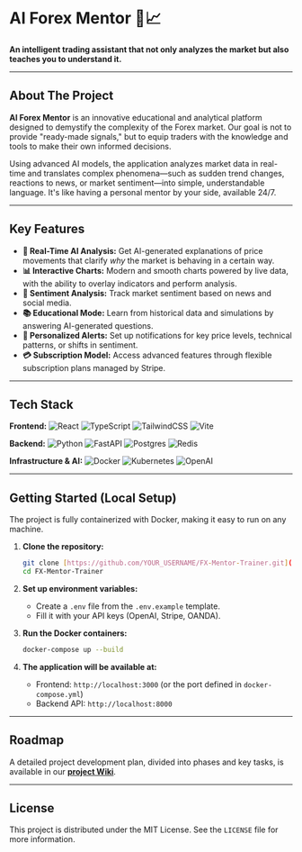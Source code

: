 # AI Forex Mentor 🤖📈

**An intelligent trading assistant that not only analyzes the market but also teaches you to understand it.**

---

## About The Project

**AI Forex Mentor** is an innovative educational and analytical platform designed to demystify the complexity of the Forex market. Our goal is not to provide "ready-made signals," but to equip traders with the knowledge and tools to make their own informed decisions.

Using advanced AI models, the application analyzes market data in real-time and translates complex phenomena—such as sudden trend changes, reactions to news, or market sentiment—into simple, understandable language. It's like having a personal mentor by your side, available 24/7.

---

## Key Features

* **🧠 Real-Time AI Analysis:** Get AI-generated explanations of price movements that clarify *why* the market is behaving in a certain way.
* **📊 Interactive Charts:** Modern and smooth charts powered by live data, with the ability to overlay indicators and perform analysis.
* **📰 Sentiment Analysis:** Track market sentiment based on news and social media.
* **📚 Educational Mode:** Learn from historical data and simulations by answering AI-generated questions.
* **🔔 Personalized Alerts:** Set up notifications for key price levels, technical patterns, or shifts in sentiment.
* **💳 Subscription Model:** Access advanced features through flexible subscription plans managed by Stripe.

---

## Tech Stack

**Frontend:**
![React](https://img.shields.io/badge/React-20232A?style=for-the-badge&logo=react&logoColor=61DAFB)
![TypeScript](https://img.shields.io/badge/TypeScript-007ACC?style=for-the-badge&logo=typescript&logoColor=white)
![TailwindCSS](https://img.shields.io/badge/Tailwind_CSS-38B2AC?style=for-the-badge&logo=tailwind-css&logoColor=white)
![Vite](https://img.shields.io/badge/Vite-B73BFE?style=for-the-badge&logo=vite&logoColor=FFD62E)

**Backend:**
![Python](https://img.shields.io/badge/Python-3776AB?style=for-the-badge&logo=python&logoColor=white)
![FastAPI](https://img.shields.io/badge/FastAPI-005571?style=for-the-badge&logo=fastapi&logoColor=white)
![Postgres](https://img.shields.io/badge/PostgreSQL-316192?style=for-the-badge&logo=postgresql&logoColor=white)
![Redis](https://img.shields.io/badge/redis-%23DD0031.svg?style=for-the-badge&logo=redis&logoColor=white)

**Infrastructure & AI:**
![Docker](https://img.shields.io/badge/Docker-2496ED?style=for-the-badge&logo=docker&logoColor=white)
![Kubernetes](https://img.shields.io/badge/Kubernetes-326CE5?style=for-the-badge&logo=kubernetes&logoColor=white)
![OpenAI](https://img.shields.io/badge/OpenAI-412991?style=for-the-badge&logo=openai&logoColor=white)

---

## Getting Started (Local Setup)

The project is fully containerized with Docker, making it easy to run on any machine.

1.  **Clone the repository:**
    ```bash
    git clone [https://github.com/YOUR_USERNAME/FX-Mentor-Trainer.git](https://github.com/YOUR_USERNAME/FX-Mentor-Trainer.git)
    cd FX-Mentor-Trainer
    ```

2.  **Set up environment variables:**
    * Create a `.env` file from the `.env.example` template.
    * Fill it with your API keys (OpenAI, Stripe, OANDA).

3.  **Run the Docker containers:**
    ```bash
    docker-compose up --build
    ```

4.  **The application will be available at:**
    * Frontend: `http://localhost:3000` (or the port defined in `docker-compose.yml`)
    * Backend API: `http://localhost:8000`

---

## Roadmap

A detailed project development plan, divided into phases and key tasks, is available in our [**project Wiki**](https://github.com/mtmak9/FX-Mentor-Trainer/wiki).

---

## License

This project is distributed under the MIT License. See the `LICENSE` file for more information.